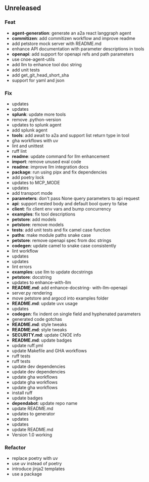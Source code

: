 ## Unreleased

### Feat

- **agent-generation**: generate an a2a react langgraph agent
- **commitizen**: add commitizen workflow and improve readme
- add petstore mock server with README.md
- enhance API documentation with parameter descriptions in tools
- **openapi**: add support for openapi refs and path parameters
- use cnoe-agent-utils
- add llm to enhance tool doc string
- add unit tests
- add get_git_head_short_sha
- support for yaml and json

### Fix

- updates
- updates
- **splunk**: update more tools
- remove .python-version
- updates to splunk agent
- add splunk agent
- **tools**: add await to a2a and support list return type in tool
- gha workflows with uv
- lint and unittest
- ruff lint
- **readme**: update command for llm enhancement
- **import**: remove unused eval code
- **readme**: improve llm integration docs
- **package**: run using pipx and fix dependencies
- add poetry lock
- updates to MCP_MODE
- updates
- add transport mode
- **parameters**: don't pass None query parameters to api request
- **api**: support nested body and default bool query to false
- **client**: fix client env vars and bump concurrency
- **examples**: fix tool descriptions
- **petstore**: add models
- **petstore**: remove models
- **tests**: add unit tests and fix camel case function
- **paths**: make module paths snake case
- **petstore**: remove openapi spec from doc strings
- **codegen**: update camel to snake case consistently
- lint workflow
- updates
- updates
- lint errors
- **examples**: use llm to update docstrings
- **petstore**: docstring
- updates to enhance-with-llm
- **README.md**: add enhance-docstring- with-llm-openapi
- server.py rendering
- move petstore and argocd into examples folder
- **README.md**: update uvx usage
- updates
- **codegen**: fix indent on single field and hyphenated parameters
- generated code gotchas
- **README.md**: style tweaks
- **README.md**: style tweaks
- **SECURITY.md**: update CNOE info
- **README.md**: update badges
- update ruff.yml
- update Makefile and GHA workflows
- ruff tests
- ruff tests
- update dev dependencies
- update dev dependencies
- update gha workflows
- update gha workflows
- update gha workflows
- install ruff
- update badges
- **dependabot**: update repo name
- update README.md
- updates to generator
- updates
- updates
- update README.md
- Version 1.0 working

### Refactor

- replace poetry with uv
- use uv instead of poetry
- introduce jinja2 templates
- use a package
